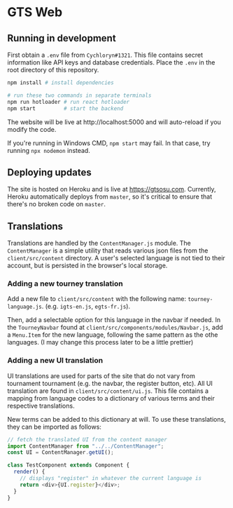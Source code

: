 # GTS Web

## Running in development

First obtain a `.env` file from `Cychloryn#1321`. This file contains secret information like API keys and database credentials.
Place the `.env` in the root directory of this repository.

```bash
npm install # install dependencies

# run these two commands in separate terminals
npm run hotloader # run react hotloader
npm start         # start the backend
```

The website will be live at http://localhost:5000 and will auto-reload if you modify the code.

If you're running in Windows CMD, `npm start` may fail. In that case, try running `npx nodemon` instead.

## Deploying updates

The site is hosted on Heroku and is live at https://gtsosu.com. Currently, Heroku automatically deploys from `master`, so it's critical to ensure that there's no broken code on `master`.

## Translations

Translations are handled by the `ContentManager.js` module. The `ContentManager` is a simple utility that reads various json files from the `client/src/content` directory. A user's selected language is not tied to their account, but is persisted in the browser's local storage.

### Adding a new tourney translation

Add a new file to `client/src/content` with the following name: `tourney-language.js`. (e.g. `igts-en.js`, `egts-fr.js`).

Then, add a selectable option for this language in the navbar if needed. In the `TourneyNavbar` found at `client/src/components/modules/Navbar.js`, add a `Menu.Item` for the new language, following the same pattern as the othe languages. (I may change this process later to be a little prettier)

### Adding a new UI translation

UI translations are used for parts of the site that do not vary from tournament tournament (e.g. the navbar, the register button, etc). All UI translation are found in `client/src/content/ui.js`. This file contains a mapping from language codes to a dictionary of various terms and their respective translations.

New terms can be added to this dictionary at will. To use these translations, they can be imported as follows:

```js
// fetch the translated UI from the content manager
import ContentManager from "../../ContentManager";
const UI = ContentManager.getUI();

class TestComponent extends Component {
  render() {
    // displays "register" in whatever the current language is
    return <div>{UI.register}</div>;
  }
}
```

##
